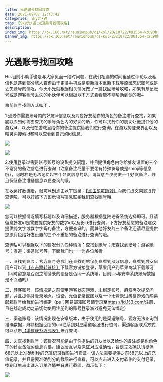 ```yaml
---
title: 光遇账号找回攻略
date: 2021-09-07 12:43:42
categories: Sky光•遇
tags: [Sky光•遇,光遇账号找回攻略]
description: 
index_img: https://ok.166.net/reunionpub/ds/kol/20210722/001554-k2u90bj7ay.png?imageView&thumbnail=600x0&type=jpg
banner_img: https://ok.166.net/reunionpub/ds/kol/20210722/001554-k2u90bj7ay.png?imageView&thumbnail=600x0&type=jpg
---
```

# 光遇账号找回攻略
Hi~目前小助手也是与大家见面一段时间啦，在我们相遇的时间里通过评论以及私信也是遇到部分旅人咨询由于更换手机或是更新版本重新下载等原因忘记账号或是丢失账号的情况，今天小光就根据相关情况做了一篇找回账号攻略，如果有忘记账号或是游客账号丢失的小伙伴可以根据以下方式看看能不能帮助到你的哦~

目前账号找回方式如下：

1.通过你需要账号内的好友id信息以及对应好友给你的角色的备注进行查找，如果能联系到你需要查找的账号角色内的好友的话，你可以找到你的朋友让他提供他的游戏id，以及他在游戏里给你的备注提供给我们进行查询。在游戏的登录界面以及精灵内搜索id都可以查看到自己的id信息。

![](https://ok.166.net/reunionpub/ds/kol/20210714/153943-81gsc405js.png)

![](https://ok.166.net/reunionpub/ds/kol/20210714/154106-uz206ch1me.png)

2.使用登录过需要账号账号的设备提交问题，并且提供角色内你给好友设置的三个不常见的备注信息进行查询（注意备注尽量不要带有特殊符号或是emoji等信息哦），同时若是无法记忆起三个好友信息的话，请留意至少提供一个好友备注，并且保证备注准确信息以便查询的哦。

在收集好数据后，就可以到点击以下链接：[【点击即可跳转】](https://gm.163.com/user_help.html?index=5&stypeid=5263)向我们提交问题进行查询啦，可以按照下方图示填写信息联系我们查找账号哦

![](https://ok.166.net/reunionpub/ds/kol/20210714/154215-gtk3za01w6.png)

您可以根据情况填写标题以及详细描述，服务器根据登陆设备系统选择即可。且请留意好友id是需要提供好友的数字id以及长id进行查询，下方好友给您的备注建议提供纯文字或数字字母的备注，方便查证的。而其他好友的三个备注还请尽量提供您原角色给好友设置的三个不重复的备注进行查询的哦。

  查询后可以根据以下的情况分为四种情况：查找到账号；未查找到账号；游客账号；渠道；渠道账号等，下面我们也一一为各位解析

一、查找到账号：官方账号等我们在查找到后仅能查看到部分信息，查看到后安卓用户可以到[【点击跳转链接】](https://url.163.com/V82)下载官方链接登录，苹果用户到苹果商城下载即可（同时留意是否跟之前登录的设备是否同一系统哦，目前ios与安卓系统账号数据是不互通的）

二、游客账号，该情况是之前使用游客状态游戏，未绑定账号，麻烦再次提交问题，并且提供常登录地点，设备，充值记录截图以及一个未登录过网易游戏的网易邮箱账号给我们进行绑定（ps：网易邮箱账号请登录至<https://id.163.com/>注册，且在绑定成功之前切勿使用注册到的账号登录游戏避免无法绑定）

三、渠道账号：该情况出现在安卓版本，由于使用的是渠道账号，官方无法查询到准确数据，麻烦根据回复的uid联系到对应渠道客服进行咨询，渠道客服联系方式可以点击[【渠道联系方式表】](https://ds.163.com/feed/611b6d4d4a55340001e0a651/)进行查询.

四、未查找到账号：该情况可能是由于你提供的好友id以及给你的备注或是你角色下的好友备注的信息有误，建议检查以及保证对应准确性，若是无法确认请提供68元以上准确到秒的充值记录截图进行查证。该方法需要提供之前68元以上的充值记录，并且需要准确到分的截图进行查看，可以点击进入支付软件的支付记录，找到订单点击进入订单详情并且进行截图，图示如下：

![](https://ok.166.net/reunionpub/ds/kol/20210714/154321-5erp61mabg.png)

